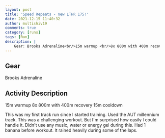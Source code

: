 ```yaml
---
layout: post
title: 'Speed Repeats - new LTHR 175!'
date: 2021-12-15 11:40:32
author: multishiv19
comments: true
category: [runs]
tags: [Run]
description: |
    Gear: Brooks Adrenaline<br/>15m warmup <br/>8x 800m with 400m recovery<br/>15m cooldown<br/><br/>This was my first track run since I started training. Used the AUT millennium track.<br/>This was a challenging workout. But I'm surprised how easily I could handle it.<br/>Didn't use any music, water or energy gel during this. Had 1 banana before workout.<br/>It rained heavily during some of the laps. 
---
```


## Gear
Brooks Adrenaline

## Activity Description
15m warmup 
8x 800m with 400m recovery
15m cooldown

This was my first track run since I started training. Used the AUT millennium track.
This was a challenging workout. But I'm surprised how easily I could handle it.
Didn't use any music, water or energy gel during this. Had 1 banana before workout.
It rained heavily during some of the laps. 


<div width='100%' class='strava-embed-placeholder' data-embed-type='activity' data-embed-id='6385009525'></div>
<script src='https://strava-embeds.com/embed.js'></script>
